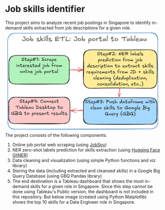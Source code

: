 # Job skills identifier
This project aims to analyze recent job postings in Singapore to identify in-demand skills extracted from job descriptions for a given role. 
![Architecture](architecture.png)
The project consists of the following components:
1. Online job portal web scraping (using [JobSpy](https://github.com/Bunsly/JobSpy))
2. NER zero-shot labels prediction for skills extraction (using [Hugging Face GliNER](https://huggingface.co/urchade/gliner_large-v2.1))
3. Data cleaning and visualization (using simple Python functions and viz library)
4. Storing the data (including extracted and cleansed skills) in a Google Big Query Database (using GBQ Pandas library)
5. The end destination is a Tableau dashboard that shows the most in-demand skills for a given role in Singapore. Since this step cannot be done using Tableau's Public version, the dashboard is not included in this repository. But below image (created using Python Matplotlib) shows the top 10 skills for a Data Engineer role in Singapore.